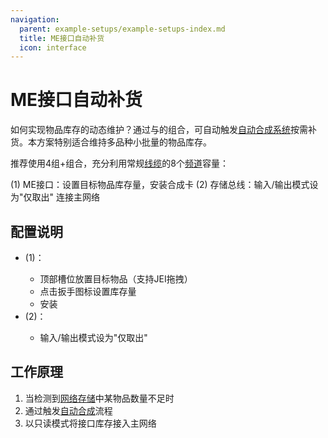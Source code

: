 ```yaml
---
navigation:
  parent: example-setups/example-setups-index.md
  title: ME接口自动补货
  icon: interface
---
```


# ME接口自动补货

如何实现物品库存的动态维护？通过<ItemLink id="interface" />与<ItemLink id="crafting_card" />的组合，可自动触发[自动合成系统](../ae2-mechanics/autocrafting.md)按需补货。本方案特别适合维持多品种小批量的物品库存。

推荐使用4组<ItemLink id="interface" />+<ItemLink id="storage_bus" />组合，充分利用常规[线缆](../items-blocks-machines/cables.md)的8个[频道](../ae2-mechanics/channels.md)容量：

<GameScene zoom="6" interactive={true}>
  <ImportStructure src="../assets/assemblies/interface_autostocking.snbt" />

<BoxAnnotation color="#dddddd" min="0 0 0" max="2 1 1">
        (1) ME接口：设置目标物品库存量，安装合成卡
        <ItemImage id="crafting_card" scale="2" />
  </BoxAnnotation>

<BoxAnnotation color="#dddddd" min="0 1 0" max="2 1.3 1">
        (2) 存储总线：输入/输出模式设为"仅取出"
  </BoxAnnotation>

<DiamondAnnotation pos="4 0.5 0.5" color="#00ff00">
        连接主网络
    </DiamondAnnotation>

  <IsometricCamera yaw="195" pitch="30" />
</GameScene>

## 配置说明

* <ItemLink id="interface" /> (1)：
  - 顶部槽位放置目标物品（支持JEI拖拽）
  - 点击扳手图标设置库存量
  - 安装<ItemLink id="crafting_card" />
* <ItemLink id="storage_bus" /> (2)：
  - 输入/输出模式设为"仅取出"

## 工作原理

1. 当<ItemLink id="interface" />检测到[网络存储](../ae2-mechanics/import-export-storage.md)中某物品数量不足时
2. 通过<ItemLink id="crafting_card" />触发[自动合成](../ae2-mechanics/autocrafting.md)流程
3. <ItemLink id="storage_bus" />以只读模式将接口库存接入主网络